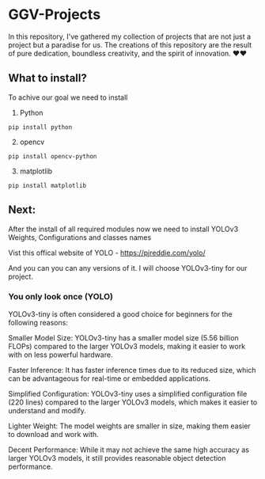 # GGV-Projects

In this repository, I've gathered my collection of projects that are not just a project but a paradise for us. The creations of this repository are the result of pure dedication, boundless creativity, and the spirit of innovation. ❤️❤️

## What to install?
To achive our goal we need to install
1. Python
```
pip install python
```
2. opencv
```
pip install opencv-python
```
3. matplotlib
```
pip install matplotlib
```

## Next:

After the install of all required modules now we need to install YOLOv3 Weights, Configurations and classes names

Vist this offical website of YOLO - https://pjreddie.com/yolo/

And you can you can any versions of it.
I will choose YOLOv3-tiny for our project.

### You only look once (YOLO)
YOLOv3-tiny is often considered a good choice for beginners for the following reasons:

Smaller Model Size: YOLOv3-tiny has a smaller model size (5.56 billion FLOPs) compared to the larger YOLOv3 models, making it easier to work with on less powerful hardware.

Faster Inference: It has faster inference times due to its reduced size, which can be advantageous for real-time or embedded applications.

Simplified Configuration: YOLOv3-tiny uses a simplified configuration file (220 lines) compared to the larger YOLOv3 models, which makes it easier to understand and modify.

Lighter Weight: The model weights are smaller in size, making them easier to download and work with.

Decent Performance: While it may not achieve the same high accuracy as larger YOLOv3 models, it still provides reasonable object detection performance.